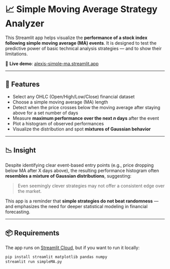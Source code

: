 # 📈 Simple Moving Average Strategy Analyzer

This Streamlit app helps visualize the **performance of a stock index following simple moving average (MA) events**. It is designed to test the predictive power of basic technical analysis strategies — and to show their limitations.

🔗 **Live demo**: [alexis-simple-ma.streamlit.app](https://alexis-simple-ma.streamlit.app/)

---

## 🚀 Features

- Select any OHLC (Open/High/Low/Close) financial dataset
- Choose a simple moving average (MA) length
- Detect when the price crosses below the moving average after staying above for a set number of days
- Measure **maximum performance over the next _n_ days** after the event
- Plot a histogram of observed performances
- Visualize the distribution and spot **mixtures of Gaussian behavior**

---

## 📉 Insight

Despite identifying clear event-based entry points (e.g., price dropping below MA after X days above), the resulting performance histogram often **resembles a mixture of Gaussian distributions**, suggesting:

> Even seemingly clever strategies may not offer a consistent edge over the market.

This app is a reminder that **simple strategies do not beat randomness** — and emphasizes the need for deeper statistical modeling in financial forecasting.

---

## 📦 Requirements

The app runs on [Streamlit Cloud](https://streamlit.io/cloud), but if you want to run it locally:

```bash
pip install streamlit matplotlib pandas numpy
streamlit run simpleMA.py
```

